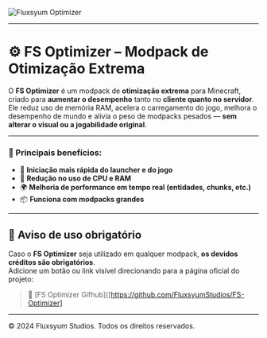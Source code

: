 ![Fluxsyum Optimizer](https://media.discordapp.net/attachments/1284858767925710910/1388933685914632333/20250629_142624.png?ex=6862c8cb&is=6861774b&hm=310197f2b7c7d65ddbd097c4a47faa719578a3659c40a0d0af38f60310e52aaa&=&format=webp&quality=lossless&width=1232&height=367)

---

# ⚙️ FS Optimizer – Modpack de Otimização Extrema

O **FS Optimizer** é um modpack de **otimização extrema** para Minecraft, criado para **aumentar o desempenho** tanto no **cliente quanto no servidor**.  
Ele reduz uso de memória RAM, acelera o carregamento do jogo, melhora o desempenho de mundo e alivia o peso de modpacks pesados — **sem alterar o visual ou a jogabilidade original**.

---

### 🔧 Principais benefícios:

- 🚀 **Iniciação mais rápida do launcher e do jogo**
- 💾 **Redução no uso de CPU e RAM**
- 🌍 **Melhoria de performance em tempo real (entidades, chunks, etc.)**
- 📦 **Funciona com modpacks grandes**

---

## 📢 Aviso de uso obrigatório

Caso o **FS Optimizer** seja utilizado em qualquer modpack, **os devidos créditos são obrigatórios**.  
Adicione um botão ou link visível direcionando para a página oficial do projeto:

> 🔗 [FS Optimizer Gifhub]([https://github.com/FluxsyumStudios/FS-Optimizer]
---

© 2024 Fluxsyum Studios. Todos os direitos reservados.